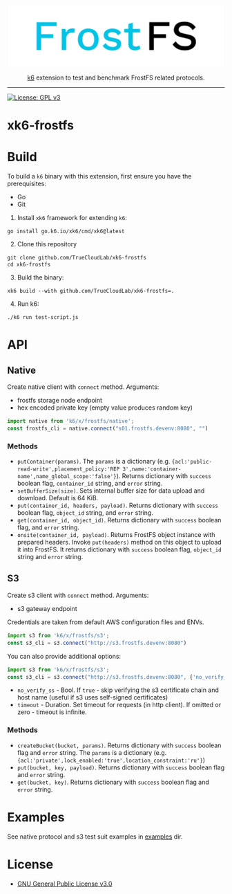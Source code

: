 <p align="center">
<img src="./.github/logo.svg" width="500px" alt="FrostFS logo">
</p>
<p align="center">
  <a href="https://go.k6.io/k6">k6</a> extension to test and benchmark FrostFS related protocols.
</p>

---
[![License: GPL v3](https://img.shields.io/badge/License-GPLv3-blue.svg)](https://www.gnu.org/licenses/gpl-3.0)

# xk6-frostfs

# Build

To build a `k6` binary with this extension, first ensure you have the prerequisites:

- Go
- Git

1. Install `xk6` framework for extending `k6`:
```shell
go install go.k6.io/xk6/cmd/xk6@latest
```

2. Clone this repository
```shell
git clone github.com/TrueCloudLab/xk6-frostfs
cd xk6-frostfs
```

3. Build the binary:
```shell
xk6 build --with github.com/TrueCloudLab/xk6-frostfs=.
```

4. Run k6:
```shell
./k6 run test-script.js
```

# API

## Native

Create native client with `connect` method. Arguments:
- frostfs storage node endpoint
- hex encoded private key (empty value produces random key)

```js
import native from 'k6/x/frostfs/native';
const frostfs_cli = native.connect("s01.frostfs.devenv:8080", "")
```

### Methods
- `putContainer(params)`. The `params` is a dictionary (e.g. 
  `{acl:'public-read-write',placement_policy:'REP 3',name:'container-name',name_global_scope:'false'}`). 
  Returns dictionary with `success`
  boolean flag, `container_id` string, and `error` string.
- `setBufferSize(size)`. Sets internal buffer size for data upload and 
  download. Default is 64 KiB.
- `put(container_id, headers, payload)`. Returns dictionary with `success` 
  boolean flag, `object_id` string, and `error` string.
- `get(container_id, object_id)`. Returns dictionary with `success` boolean
  flag, and `error` string.
- `onsite(container_id, payload)`. Returns FrostFS object instance with prepared
  headers. Invoke `put(headers)` method on this object to upload it into FrostFS.
  It returns dictionary with `success` boolean flag, `object_id` string and
  `error` string.

## S3

Create s3 client with `connect` method. Arguments:
- s3 gateway endpoint

Credentials are taken from default AWS configuration files and ENVs.

```js
import s3 from 'k6/x/frostfs/s3';
const s3_cli = s3.connect("http://s3.frostfs.devenv:8080")
```

You can also provide additional options:
```js
import s3 from 'k6/x/frostfs/s3';
const s3_cli = s3.connect("http://s3.frostfs.devenv:8080", {'no_verify_ssl': 'true', 'timeout': '60s'})
```

* `no_verify_ss` - Bool. If `true` - skip verifying the s3 certificate chain and host name (useful if s3 uses self-signed certificates)
* `timeout` - Duration. Set timeout for requests (in http client). If omitted or zero - timeout is infinite.

### Methods
- `createBucket(bucket, params)`. Returns dictionary with `success` boolean flag
  and `error` string. The `params` is a dictionary (e.g. `{acl:'private',lock_enabled:'true',location_constraint:'ru'}`)
- `put(bucket, key, payload)`. Returns dictionary with `success` boolean flag 
  and `error` string.
- `get(bucket, key)`. Returns dictionary with `success` boolean flag and `error`
  string.

# Examples

See native protocol and s3 test suit examples in [examples](./examples) dir.

# License

- [GNU General Public License v3.0](LICENSE)
